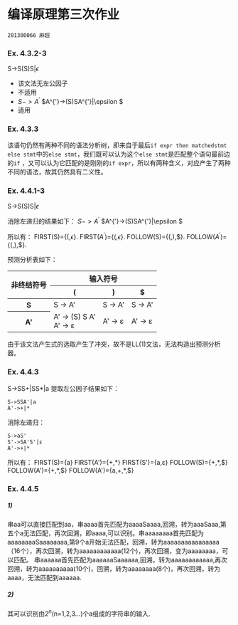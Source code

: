 # 编译原理第三次作业

`201300066 麻超`

### Ex. 4.3.2-3

S->S(S)S|$\epsilon$

* 该文法无左公因子
* 不适用
* $S- >A^{'}$
  $A^{'}->(S)SA^{'}|\epsilon $
* 适用
### Ex. 4.3.3

该语句仍然有两种不同的语法分析树，即来自于最后`if expr then matchedstmt else stmt`中的`else stmt`，我们既可以认为这个`else stmt`是匹配整个语句最前边的`if` ，又可以认为它匹配的是刚刚的`if expr`，所以有两种含义，对应产生了两种不同的语法，故其仍然具有二义性。

### Ex. 4.4.1-3

S->S(S)S|$\epsilon$

消除左递归的结果如下：
$S- >A^{'}$
$A^{'}->(S)SA^{'}|\epsilon $

所以有：
FIRST(S)={(,$\epsilon$}.
FIRST($A^{'}$)={(,$\epsilon$}.
FOLLOW(S)={(,),\$\}.
FOLLOW($A^{'}$)={(,),\$\}.

预测分析表如下：
<table>
        <thead>
            <tr>
                <th rowspan="2">非终结符号</th>
                <th colspan="3">输入符号</th>
            </tr>
            <tr>
                <th>(</th>
                <th>)</th>
                <th>$</th>
            </tr>
        </thead>
        <tbody>
            <tr>
                <th>S</th>
                <td>S -> A'</td>
                <td>S -> A'</td>
                <td>S -> A'</td>
            </tr>
            <tr>
                <th>A'</th>
                <td>A' -> (S) S A'<br/>A' -> ε</td>
                <td>A' -> ε</td>
                <td>A' -> ε</td>
            </tr>
        </tbody>
    </table>

由于该文法产生式的选取产生了冲突，故不是LL(1)文法，无法构造出预测分析器。
### Ex. 4.4.3
S->SS+|SS*|a
提取左公因子结果如下：
```
S->SSA'|a
A'->+|*
```
消除左递归：
```
S->aS'
S'->SA'S'|ε
A'->+|*
```
所以有：
FIRST(S)={a}
FIRST(A')={+,\*}
FIRST(S')={a,ε}
FOLLOW(S)={+,\*,\$}
FOLLOW(A')={+,\*,\$\}
FOLLOW(A')={a,+,*,\$}
### Ex. 4.4.5
##### 1)
串aa可以直接匹配到aa，串aaaa首先匹配为aaaaSaaaa,回溯，转为aaaSaaa,第五个a无法匹配，再次回溯，即aaaa,可以识别。串aaaaaaaa首先匹配为aaaaaaaaSaaaaaaaa,第9个a开始无法匹配，回溯，转为aaaaaaaaaaaaaaaa（16个），再次回溯，转为aaaaaaaaaaaa(12个)，再次回溯，变为aaaaaaaa，可以匹配。
串aaaaaa首先匹配为aaaaaaSaaaaaa,回溯，转为aaaaaaaaaaaa,再次回溯，转为aaaaaaaaaa(10个)，回溯，转为aaaaaaaa(8个)，再次回溯，转为aaaa，无法匹配到aaaaaa.

##### 2)
其可以识别由$2^n$(n=1,2,3...)个a组成的字符串的输入.
